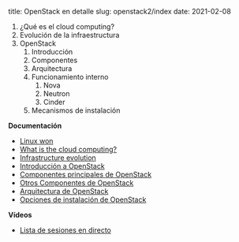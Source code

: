 title: OpenStack en detalle
slug: openstack2/index
date: 2021-02-08

1. ¿Qué es el cloud computing?
1. Evolución de la infraestructura
1. OpenStack
    1. Introducción
	1. Componentes
	1. Arquitectura
	1. Funcionamiento interno
	    1. Nova
		1. Neutron
		1. Cinder
	1. Mecanismos de instalación

**Documentación**

* [Linux won](https://iesgn.github.io/cloudandrelated/linux-won.html#/)
* [What is the cloud computing?](https://iesgn.github.io/cloudandrelated/intro-cloud.html#/)
* [Infrastructure evolution](https://iesgn.github.io/cloudandrelated/infra-evolution.html#/)
* [Introducción a OpenStack](https://iesgn.github.io/curso-ual17/presentacion_openstack.html#/)
* [Componentes principales de OpenStack](https://iesgn.github.io/curso-ual17/componentes_core.html#/)
* [Otros Componentes de OpenStack](https://iesgn.github.io/curso-ual17/otros_componentes.html#/)
* [Arquitectura de OpenStack](https://iesgn.github.io/curso-ual17/arquitectura.html#/)
* [Opciones de instalación de OpenStack](https://iesgn.github.io/curso-ual17/opciones_instalacion_openstack.html#/)

**Vídeos**

* [Lista de sesiones en directo](https://www.youtube.com/playlist?list=PLqSj8IWqKs1RGLI_j3YEO9bVSpUp2ZQFw)
